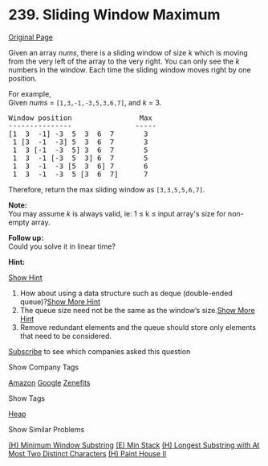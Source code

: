 # 239. Sliding Window Maximum

[Original Page](https://leetcode.com/problems/sliding-window-maximum/)

Given an array _nums_, there is a sliding window of size _k_ which is moving from the very left of the array to the very right. You can only see the _k_ numbers in the window. Each time the sliding window moves right by one position.

For example,  
Given _nums_ = `[1,3,-1,-3,5,3,6,7]`, and _k_ = 3.

<pre>Window position                Max
---------------               -----
[1  3  -1] -3  5  3  6  7       3
 1 [3  -1  -3] 5  3  6  7       3
 1  3 [-1  -3  5] 3  6  7       5
 1  3  -1 [-3  5  3] 6  7       5
 1  3  -1  -3 [5  3  6] 7       6
 1  3  -1  -3  5 [3  6  7]      7
</pre>

Therefore, return the max sliding window as `[3,3,5,5,6,7]`.

**Note:**  
You may assume _k_ is always valid, ie: 1 ≤ k ≤ input array's size for non-empty array.

**Follow up:**  
Could you solve it in linear time?

**Hint:**

[Show Hint](#)

1.  How about using a data structure such as deque (double-ended queue)?[Show More Hint](#)
2.  The queue size need not be the same as the window’s size.[Show More Hint](#)
3.  Remove redundant elements and the queue should store only elements that need to be considered.

<div>

[Subscribe](/subscribe/) to see which companies asked this question

</div>

<div>

<div id="company_tags" class="btn btn-xs btn-warning">Show Company Tags</div>

<span class="hidebutton">[Amazon](/company/amazon/) [Google](/company/google/) [Zenefits](/company/zenefits/)</span></div>

<div>

<div id="tags" class="btn btn-xs btn-warning">Show Tags</div>

<span class="hidebutton">[Heap](/tag/heap/)</span></div>

<div>

<div id="similar" class="btn btn-xs btn-warning">Show Similar Problems</div>

<span class="hidebutton">[(H) Minimum Window Substring](/problems/minimum-window-substring/) [(E) Min Stack](/problems/min-stack/) [(H) Longest Substring with At Most Two Distinct Characters](/problems/longest-substring-with-at-most-two-distinct-characters/) [(H) Paint House II](/problems/paint-house-ii/)</span></div>
